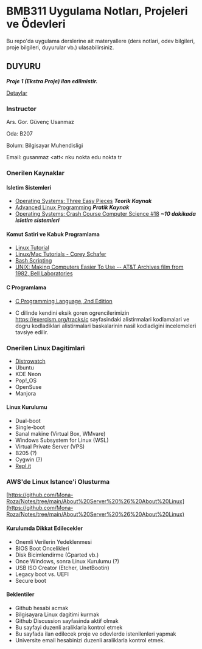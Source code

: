 # BMB311 Uygulama Notları, Projeleri ve Ödevleri

Bu repo'da uygulama derslerine ait materyallere (ders notlari, odev bilgileri, proje bilgileri, duyurular vb.) ulasabilirsiniz.

## DUYURU

***Proje 1 (Ekstra Proje) ilan edilmistir.***

[Detaylar](https://github.com/gusanmaz/BMB311_OS/blob/main/projects.md)

### Instructor

Ars. Gor. Güvenç Usanmaz

Oda: B207

Bolum: Bilgisayar Muhendisligi

Email: gusanmaz <att< nku nokta edu nokta tr

###

### Onerilen Kaynaklar

#### Isletim Sistemleri

* [Operating Systems: Three Easy Pieces](https://pages.cs.wisc.edu/~remzi/OSTEP/) ***Teorik Kaynak***
* [Advanced Linux Programming](https://mentorembedded.github.io/advancedlinuxprogramming/alp-folder/) ***Pratik Kaynak***
* [Operating Systems: Crash Course Computer Science #18](https://www.youtube.com/watch?v=26QPDBe-NB8) ***~10 dakikada isletim sistemleri***

#### Komut Satiri ve Kabuk Programlama

* [Linux Tutorial](https://ryanstutorials.net/linuxtutorial/)
* [Linux/Mac Tutorials - Corey Schafer](https://www.youtube.com/playlist?list=PL-osiE80TeTvGhHkpvfmKWOiIPF8UVy6c)
* [Bash Scripting](https://ryanstutorials.net/bash-scripting-tutorial/)
* [UNIX: Making Computers Easier To Use -- AT&T Archives film from 1982, Bell Laboratories](https://www.youtube.com/watch?v=XvDZLjaCJuw&t)

#### C Programlama

* [C Programming Language, 2nd Edition](https://www.amazon.com/Programming-Language-2nd-Brian-Kernighan/dp/0131103628/ref=sr_1_1?crid=YQFLRR2SUKAG&keywords=c+programming&qid=1665091837&qu=eyJxc2MiOiI1LjIxIiwicXNhIjoiNC42OCIsInFzcCI6IjQuNjMifQ%3D%3D&s=books&sprefix=c+programming%2Cstripbooks-intl-ship%2C275&sr=1-1)

* C dilinde kendini eksik goren ogrencilerimizin https://exercism.org/tracks/c sayfasindaki alistirmalari kodlamalari ve dogru kodladiklari alistirmalari baskalarinin nasil kodladigini incelemeleri tavsiye edilir.

### Onerilen Linux Dagitimlari

* [Distrowatch](https://distrowatch.com/)
* Ubuntu
* KDE Neon
* Pop!_OS
* OpenSuse
* Manjora

#### Linux Kurulumu
* Dual-boot
* Single-boot
* Sanal makine (Virtual Box, WMvare)
* Windows Subsystem for Linux (WSL)
* Virtual Private Server (VPS)
* B205 (?)
* Cygwin (?)
* [Repl.it](replit.com)

### AWS'de Linux Istance'i Olusturma

[https://github.com/Mona-Roza/Notes/tree/main/About%20Server%20%26%20About%20Linux](https://github.com/Mona-Roza/Notes/tree/main/About%20Server%20%26%20About%20Linux)

#### Kurulumda Dikkat Edilecekler
* Onemli Verilerin Yedeklenmesi
* BIOS Boot Oncelikleri
* Disk Bicimlendirme (Gparted vb.)
* Once Windows, sonra Linux Kurulumu (?)
* USB ISO Creator (Etcher, UnetBootin)
* Legacy boot vs. UEFI
* Secure boot

#### Beklentiler
* Github hesabi acmak
* Bilgisayara Linux dagitimi kurmak
* Github Discussion sayfasinda aktif olmak
* Bu sayfayi duzenli araliklarla kontrol etmek
* Bu sayfada ilan edilecek proje ve odevlerde istenilenleri yapmak
* Universite email hesabinizi duzenli araliklarla kontrol etmek.









